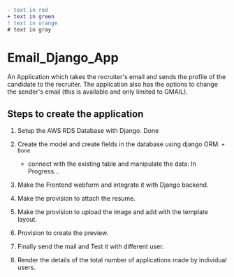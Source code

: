 ```diff
- text in red
+ text in green
! text in orange
# text in gray
```

# Email_Django_App
An Application which takes the recruiter's email and sends the profile of the candidate to the recruiter. The application also has the options to change the sender's email (this is available and only limited to GMAIL).

## Steps to create the application

1. Setup the AWS RDS Database with Django. Done

2. Create the model and create fields in the database using django ORM. ```+ Done```
    - connect with the existing table and manipulate the data: In Progress...

3. Make the Frontend webform and integrate it with Django backend.

4. Make the provision to attach the resume.

5. Make the provision to upload the image and add with the template layout.

6. Provision to create the preview.

7. Finally send the mail and Test it with different user.

8. Render the details of the total number of applications made by individual users.
